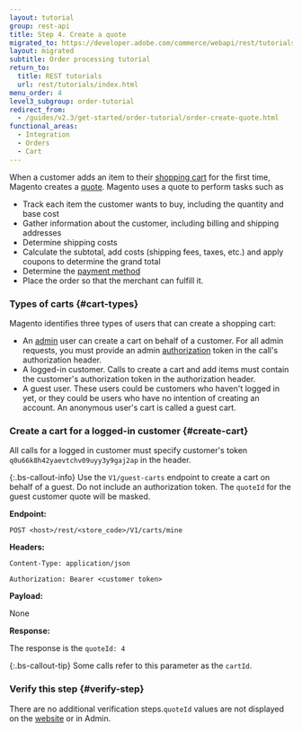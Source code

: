 ```yaml
---
layout: tutorial
group: rest-api
title: Step 4. Create a quote
migrated_to: https://developer.adobe.com/commerce/webapi/rest/tutorials/orders/order-create-quote/
layout: migrated
subtitle: Order processing tutorial
return_to:
  title: REST tutorials
  url: rest/tutorials/index.html
menu_order: 4
level3_subgroup: order-tutorial
redirect_from:
  - /guides/v2.3/get-started/order-tutorial/order-create-quote.html
functional_areas:
  - Integration
  - Orders
  - Cart
---
```


When a customer adds an item to their [shopping cart](https://glossary.magento.com/shopping-cart) for the first time, Magento creates a [quote](https://glossary.magento.com/quote). Magento uses a quote to perform tasks such as

*  Track each item the customer wants to buy, including the quantity and base cost
*  Gather information about the customer, including billing and shipping addresses
*  Determine shipping costs
*  Calculate the subtotal, add costs (shipping fees, taxes, etc.) and apply coupons to determine the grand total
*  Determine the [payment method](https://glossary.magento.com/payment-method)
*  Place the order so that the merchant can fulfill it.

### Types of carts {#cart-types}

Magento identifies three types of users that can create a shopping cart:

*  An [admin](https://glossary.magento.com/admin) user can create a cart on behalf of a customer. For all admin requests, you must provide an admin [authorization](https://glossary.magento.com/authorization) token in the call's authorization header.
*  A logged-in customer. Calls to create a cart and add items must contain the customer's authorization token in the authorization header.
*  A guest user. These users could be customers who haven't logged in yet, or they could be users who have no intention of creating an account. An anonymous user's cart is called a guest cart.

### Create a cart for a logged-in customer {#create-cart}

All calls for a logged in customer must specify customer's token `q0u66k8h42yaevtchv09uyy3y9gaj2ap` in the header.

{:.bs-callout-info}
Use the `V1/guest-carts` endpoint to create a cart on behalf of a guest. Do not include an authorization token. The `quoteId` for the guest customer quote will be masked.

**Endpoint:**

`POST <host>/rest/<store_code>/V1/carts/mine`

**Headers:**

`Content-Type: application/json`

`Authorization: Bearer <customer token>`

**Payload:**

None

**Response:**

The response is the `quoteId: 4`

{:.bs-callout-tip}
Some calls refer to this parameter as the `cartId`.

### Verify this step {#verify-step}

There are no additional verification steps.`quoteId` values are not displayed on the [website](https://glossary.magento.com/website) or in Admin.
